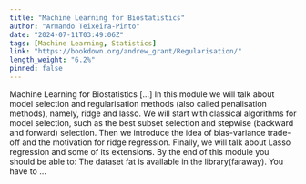 ```yaml
---
title: "Machine Learning for Biostatistics"
author: "Armando Teixeira-Pinto"
date: "2024-07-11T03:49:06Z"
tags: [Machine Learning, Statistics]
link: "https://bookdown.org/andrew_grant/Regularisation/"
length_weight: "6.2%"
pinned: false
---
```


Machine Learning for Biostatistics [...] In this module we will talk about model selection and regularisation methods (also called
penalisation methods), namely, ridge and lasso. We will start with classical
algorithms for model selection, such as the best subset selection and stepwise
(backward and forward) selection. Then we introduce the idea of bias-variance
trade-off and the motivation for ridge regression. Finally, we will talk about
Lasso regression and some of its extensions. By the end of this module you should be able to: The dataset fat is available in the library(faraway). You have to ...

